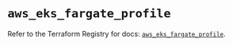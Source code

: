 # `aws_eks_fargate_profile`

Refer to the Terraform Registry for docs: [`aws_eks_fargate_profile`](https://registry.terraform.io/providers/hashicorp/aws/4.54.0/docs/resources/eks_fargate_profile).
